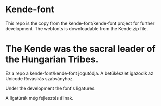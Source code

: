 # Kende-font
This repo is the copy from the kende-font/kende-font project for further development. 
The webfonts is downloadable from the Kende.zip file.

# The Kende was the sacral leader of the Hungarian Tribes.

Ez a repo a kende-font/kende-font jogutódja.
A betűkészlet igazodik az Unicode Rovásírás szabványhoz.

Under the development the font's ligatures.

A ligatúrák még fejlesztés állnak.
